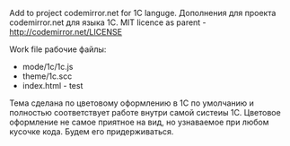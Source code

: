 Add to project codemirror.net for 1C languge.
Дополнения для проекта codemirror.net для языка 1С.
MIT licence as parent - http://codemirror.net/LICENSE

Work file
рабочие файлы:
- mode/1c/1c.js
- theme/1c.scc
- index.html - test 

Тема сделана по цветовому оформлению в 1С по умолчанию и полностью соответствует работе внутри самой систеиы 1С. 
Цветовое оформление не самое приятное на вид, но узнаваемое при любом кусочке кода. Будем его придерживаться.
